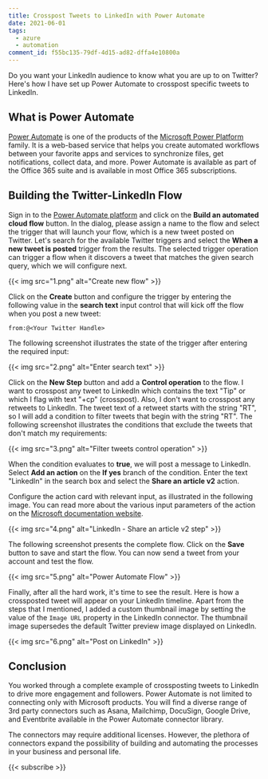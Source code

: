 ```yaml
---
title: Crosspost Tweets to LinkedIn with Power Automate
date: 2021-06-01
tags:
  - azure
  - automation
comment_id: f55bc135-79df-4d15-ad82-dffa4e10800a
---
```


Do you want your LinkedIn audience to know what you are up to on Twitter? Here's how I have set up Power Automate to crosspost specific tweets to LinkedIn.

## What is Power Automate

[Power Automate](https://docs.microsoft.com/en-us/power-automate/) is one of the products of the [Microsoft Power Platform](https://powerplatform.microsoft.com/en-us/) family. It is a web-based service that helps you create automated workflows between your favorite apps and services to synchronize files, get notifications, collect data, and more. Power Automate is available as part of the Office 365 suite and is available in most Office 365 subscriptions.

## Building the Twitter-LinkedIn Flow

Sign in to the [Power Automate platform](https://flow.microsoft.com/en-us/) and click on the **Build an automated cloud flow** button. In the dialog, please assign a name to the flow and select the trigger that will launch your flow, which is a new tweet posted on Twitter. Let's search for the available Twitter triggers and select the **When a new tweet is posted** trigger from the results. The selected trigger operation can trigger a flow when it discovers a tweet that matches the given search query, which we will configure next.

{{< img src="1.png" alt="Create new flow" >}}

Click on the **Create** button and configure the trigger by entering the following value in the **search text** input control that will kick off the flow when you post a new tweet:

```plaintext
from:@<Your Twitter Handle>
```

The following screenshot illustrates the state of the trigger after entering the required input:

{{< img src="2.png" alt="Enter search text" >}}

Click on the **New Step** button and add a **Control operation** to the flow. I want to crosspost any tweet to LinkedIn which contains the text "Tip" or which I flag with text "+cp" (crosspost). Also, I don't want to crosspost any retweets to LinkedIn. The tweet text of a retweet starts with the string "RT", so I will add a condition to filter tweets that begin with the string "RT". The following screenshot illustrates the conditions that exclude the tweets that don't match my requirements:

{{< img src="3.png" alt="Filter tweets control operation" >}}

When the condition evaluates to **true**, we will post a message to LinkedIn. Select **Add an action** on the **If yes** branch of the condition. Enter the text "LinkedIn" in the search box and select the **Share an article v2** action.

Configure the action card with relevant input, as illustrated in the following image. You can read more about the various input parameters of the action on the [Microsoft documentation website](https://docs.microsoft.com/en-us/connectors/linkedinv2/#share-an-article-v2).

{{< img src="4.png" alt="LinkedIn - Share an article v2 step" >}}

The following screenshot presents the complete flow. Click on the **Save** button to save and start the flow. You can now send a tweet from your account and test the flow.

{{< img src="5.png" alt="Power Automate Flow" >}}

Finally, after all the hard work, it's time to see the result. Here is how a crossposted tweet will appear on your LinkedIn timeline. Apart from the steps that I mentioned, I added a custom thumbnail image by setting the value of the `Image URL` property in the LinkedIn connector. The thumbnail image supersedes the default Twitter preview image displayed on LinkedIn.

{{< img src="6.png" alt="Post on LinkedIn" >}}

## Conclusion

You worked through a complete example of crossposting tweets to LinkedIn to drive more engagement and followers. Power Automate is not limited to connecting only with Microsoft products. You will find a diverse range of 3rd party connectors such as Asana, Mailchimp, DocuSign, Google Drive, and Eventbrite available in the Power Automate connector library.

The connectors may require additional licenses. However, the plethora of connectors expand the possibility of building and automating the processes in your business and personal life.

{{< subscribe >}}
